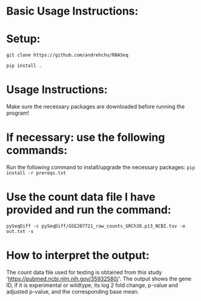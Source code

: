 # Basic Usage Instructions:

# Setup:
``` git clone https://github.com/andrehchu/RNASeq ```

``` pip install . ```

# Usage Instructions:
Make sure the necessary packages are downloaded before running the program!

# If necessary: use the following commands:

Run the following command to install/upgrade the necessary packages:
``` pip install -r prereqs.txt ```

# Use the count data file I have provided and run the command:
``` pySeqDiff -c pySeqDiff/GSE207721_raw_counts_GRCh38.p13_NCBI.tsv -o out.txt -s ```

# How to interpret the output:
 The count data file used for testing is obtained from this study 'https://pubmed.ncbi.nlm.nih.gov/35932580/'. The output shows the gene ID, if it is experimental or wildtype, its log 2 fold change, p-value and adjusted p-value, and the corresponding base mean.
